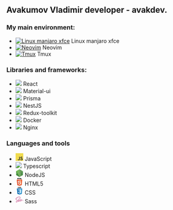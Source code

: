 ## Avakumov Vladimir developer - avakdev.

### My main environment:

- [<img alt="Linux manjaro xfce" width="20px" src="https://avatars.githubusercontent.com/u/5167332?s=200&v=4"/>](https://github.com/manjaro "Linux manjaro xfce") Linux manjaro xfce
- [<img alt="Neovim" width="20px" src="https://avatars.githubusercontent.com/u/6471485?s=48&v=4"/>](https://github.com/neovim/neovim "Neovim") Neovim
- [<img alt="Tmux" width="20px" src="https://avatars.githubusercontent.com/u/12054114?s=48&v=4"/>](https://github.com/neovim/neovim "Tmux") Tmux

### Libraries and frameworks:

- <img width="20px" src="https://avatars.githubusercontent.com/u/6412038?s=200&v=4"/> React
- <img width="20px" src="https://avatars.githubusercontent.com/u/33663932?s=48&v=4"/> Material-ui
- <img width="20px" src="https://avatars.githubusercontent.com/u/17219288?s=48&v=4"/> Prisma
- <img width="20px" src="https://avatars.githubusercontent.com/u/28507035?s=48&v=4"/> NestJS
- <img width="20px" src="https://avatars.githubusercontent.com/u/13142323?s=48&v=4"/> Redux-toolkit
- <img width="20px" src="https://avatars.githubusercontent.com/u/7739233?s=48&v=4"/> Docker
- <img width="20px" src="https://avatars.githubusercontent.com/u/1412239?s=48&v=4"/> Nginx

### Languages and tools

- <img width="20px" src="https://raw.githubusercontent.com/github/explore/80688e429a7d4ef2fca1e82350fe8e3517d3494d/topics/javascript/javascript.png" /> JavaScript
- <img width="20px" src="https://avatars.githubusercontent.com/u/6154722?s=48&v=4" /> Typescript
- <img  width="20px" src="https://raw.githubusercontent.com/github/explore/80688e429a7d4ef2fca1e82350fe8e3517d3494d/topics/nodejs/nodejs.png" /> NodeJS
- <img  width="20px" src="https://raw.githubusercontent.com/github/explore/80688e429a7d4ef2fca1e82350fe8e3517d3494d/topics/html/html.png" /> HTML5
- <img  width="20px" src="https://raw.githubusercontent.com/github/explore/80688e429a7d4ef2fca1e82350fe8e3517d3494d/topics/css/css.png" /> CSS
- <img  width="20px" src="https://raw.githubusercontent.com/github/explore/80688e429a7d4ef2fca1e82350fe8e3517d3494d/topics/sass/sass.png" /> Sass

